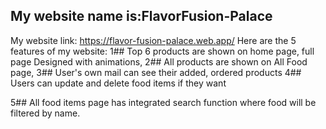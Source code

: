 ## My website name is:FlavorFusion-Palace
My website link: https://flavor-fusion-palace.web.app/
Here are the 5 features of my website:
1## Top 6 products are shown on home page, full page
Designed with animations,
2## All products are shown on All Food page,
3## User's own mail can see their added, ordered products
4## Users can update and delete food items if they want

5## All food items page has integrated search function where food will be filtered by name.